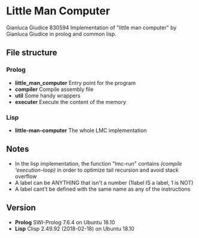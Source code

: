 # Little Man Computer

Gianluca Giudice 830594
Implementation of "little man computer" by Gianluca Giudice in prolog and common lisp.

## File structure

### Prolog

- **little_man_computer** Entry point for the program
- **compiler** Compile assembly file
- **util** Some handy wrappers
- **executer** Execute the content of the memory

### Lisp

- **little-man-computer** The whole LMC implementation

## Notes

- In the lisp implementation, the function "lmc-run" contains *(compile 'execution-loop)* in order to optimize tail recursion and avoid stack overflow
- A label can be ANYTHING that isn't a number (1label IS a label, 1 is NOT)
- A label cant't be defined with the same name as any of the instructions

## Version

- **Prolog** SWI-Prolog 7.6.4 on Ubuntu 18.10
- **Lisp** Clisp 2.49.92 (2018-02-18) on Ubuntu 18.10